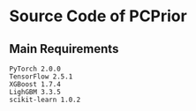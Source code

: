 # Source Code of PCPrior
## Main Requirements
    PyTorch 2.0.0
    TensorFlow 2.5.1
    XGBoost 1.7.4
    LighGBM 3.3.5
    scikit-learn 1.0.2